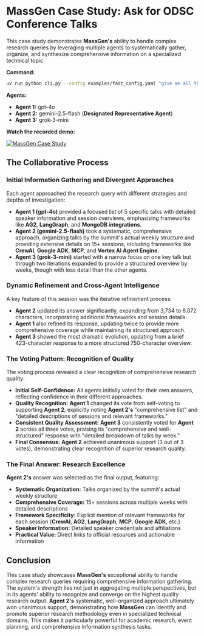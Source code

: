 # **MassGen Case Study: Ask for ODSC Conference Talks**

This case study demonstrates **MassGen's** ability to handle complex research queries by leveraging multiple agents to systematically gather, organize, and synthesize comprehensive information on a specialized technical topic.

**Command:**  
```bash
uv run python cli.py --config examples/fast_config.yaml "give me all the talks on agent frameworks in ODSC Agentic AI Summit 2025"
```

**Agents:**

- **Agent 1:** gpt-4o
- **Agent 2:** gemini-2.5-flash (**Designated Representative Agent**)
- **Agent 3:** grok-3-mini

**Watch the recorded demo:**

[![MassGen Case Study](https://img.youtube.com/vi/6ddfpZe45G4/0.jpg)](https://www.youtube.com/watch?v=6ddfpZe45G4)

## **The Collaborative Process**

### **Initial Information Gathering and Divergent Approaches**
Each agent approached the research query with different strategies and depths of investigation:

- **Agent 1 (gpt-4o)** provided a focused list of 5 specific talks with detailed speaker information and session overviews, emphasizing frameworks like **AG2**, **LangGraph**, and **MongoDB integrations**.
- **Agent 2 (gemini-2.5-flash)** took a systematic, comprehensive approach, organizing talks by the summit's actual weekly structure and providing extensive details on 15+ sessions, including frameworks like **CrewAI**, **Google ADK**, **MCP**, and **Vertex AI Agent Engine**.
- **Agent 3 (grok-3-mini)** started with a narrow focus on one key talk but through two iterations expanded to provide a structured overview by weeks, though with less detail than the other agents.

### **Dynamic Refinement and Cross-Agent Intelligence**
A key feature of this session was the iterative refinement process:

- **Agent 2** updated its answer significantly, expanding from 3,734 to 6,072 characters, incorporating additional frameworks and session details.
- **Agent 1** also refined its response, updating twice to provide more comprehensive coverage while maintaining its structured approach.
- **Agent 3** showed the most dramatic evolution, updating from a brief 423-character response to a more structured 750-character overview.

### **The Voting Pattern: Recognition of Quality**
The voting process revealed a clear recognition of comprehensive research quality:

- **Initial Self-Confidence:** All agents initially voted for their own answers, reflecting confidence in their different approaches.
- **Quality Recognition:** **Agent 1** changed its vote from self-voting to supporting **Agent 2**, explicitly noting **Agent 2's** "comprehensive list" and "detailed descriptions of sessions and relevant frameworks."
- **Consistent Quality Assessment:** **Agent 3** consistently voted for **Agent 2** across all three votes, praising its "comprehensive and well-structured" response with "detailed breakdown of talks by week."
- **Final Consensus:** **Agent 2** achieved unanimous support (3 out of 3 votes), demonstrating clear recognition of superior research quality.

### **The Final Answer: Research Excellence**
**Agent 2's** answer was selected as the final output, featuring:

- **Systematic Organization:** Talks organized by the summit's actual weekly structure
- **Comprehensive Coverage:** 15+ sessions across multiple weeks with detailed descriptions
- **Framework Specificity:** Explicit mention of relevant frameworks for each session (**CrewAI**, **AG2**, **LangGraph**, **MCP**, **Google ADK**, etc.)
- **Speaker Information:** Detailed speaker credentials and affiliations
- **Practical Value:** Direct links to official resources and actionable information

## **Conclusion**
This case study showcases **MassGen's** exceptional ability to handle complex research queries requiring comprehensive information gathering. The system's strength lies not just in aggregating multiple perspectives, but in its agents' ability to recognize and converge on the highest quality research output. **Agent 2's** systematic, well-organized approach ultimately won unanimous support, demonstrating how **MassGen** can identify and promote superior research methodology even in specialized technical domains. This makes it particularly powerful for academic research, event planning, and comprehensive information synthesis tasks.
